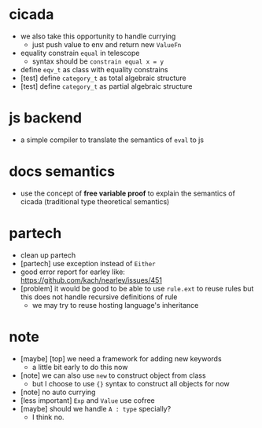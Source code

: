 # cicada
- we also take this opportunity to handle currying
  - just push value to env and return new `ValueFn`
- equality constrain `equal` in telescope
  - syntax should be `constrain equal x = y`
- define `eqv_t` as class with equality constrains
- [test] define `category_t` as total algebraic structure
- [test] define `category_t` as partial algebraic structure
# js backend
- a simple compiler to translate the semantics of `eval` to js
# docs semantics
- use the concept of **free variable proof** to explain the semantics of cicada
  (traditional type theoretical semantics)
# partech
- clean up partech
- [partech] use exception instead of `Either`
- good error report for earley
  like: https://github.com/kach/nearley/issues/451
- [problem] it would be good to be able to use `rule.ext` to reuse rules
  but this does not handle recursive definitions of rule
  - we may try to reuse hosting language's inheritance
# note
- [maybe] [top] we need a framework for adding new keywords
  - a little bit early to do this now
- [note] we can also use `new` to construct object from class
  - but I choose to use `{}` syntax to construct all objects for now
- [note] no auto currying
- [less important] `Exp` and `Value` use cofree
- [maybe] should we handle `A : type` specially?
  - I think no.

